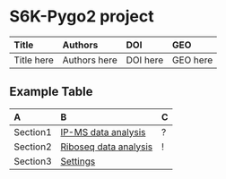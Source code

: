 # S6K-Pygo2 project 
| Title | Authors | DOI | GEO |
:----------|:-------------|:----------|:----------|
| Title here | Authors here | DOI here| GEO here |

## Example Table

| A | B | C |
:-----------------------|:-------------|:-------------|
| Section1	| [IP-MS data analysis](ms_data_processing/) | ? | 
| Section2	| [Riboseq data analysis](riboseq_data_processing) | ! | 
| Section3  | [Settings]() |  | 
